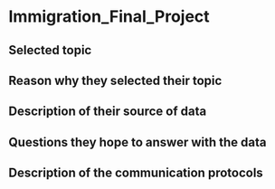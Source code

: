 # Immigration_Final_Project

## Selected topic
## Reason why they selected their topic 
## Description of their source of data
## Questions they hope to answer with the data
## Description of the communication protocols

